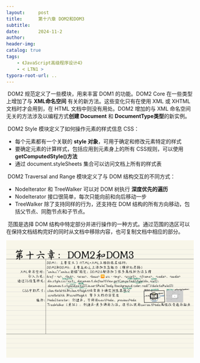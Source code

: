 ```yaml
---
layout:     post
title:      第十六章 DOM2和DOM3
subtitle:  
date:       2024-11-2
author:     
header-img: 
catalog: true
tags:
    - 《JavaScript高级程序设计4》
    - < LTN1 >
typora-root-url: ..
---
```




​	DOM2 规范定义了一些模块，用来丰富 DOM1 的功能。DOM2 Core 在一些类型上增加了与  **XML命名空间** 有关的新方法。这些变化只有在使用 XML 或 XHTML 文档时才会用到，在 HTML 文档中则没有用处。DOM2 增加的与 XML 命名空间无关的方法涉及以编程方式**创建 Document** 和  **DocumentType类型**的新实例。

​	DOM2 Style 模块定义了如何操作元素的样式信息 CSS：

- 每个元素都有一个关联的 **style 对象**，可用于确定和修改元素特定的样式
- 要确定元素的计算样式，包括应用到元素身上的所有 CSS规则，可以使用 **getComputedStyle()方法**
- 通过 document.styleSheets 集合可以访问文档上所有的样式表

​	DOM2 Traversal and Range 模块定义了与 DOM 结构交互的不同方式：

- NodeIterator 和 TreeWalker 可以对 DOM 树执行 **深度优先的遍历**
- NodeIterator 接口很简单，每次只能向前和向后移动一步
- TreeWalker 除了支持同样的行为，还支持在 DOM 结构的所有方向移动，包括父节点、同胞节点和子节点。

​	范围是选择 DOM 结构中特定部分并进行操作的一种方式。通过范围的选区可以在保持文档结构完好的同时从文档中移除内容，也可复制文档中相应的部分。

![《红宝书》-31](/../img/assets_2023/《红宝书》-31.jpg)

